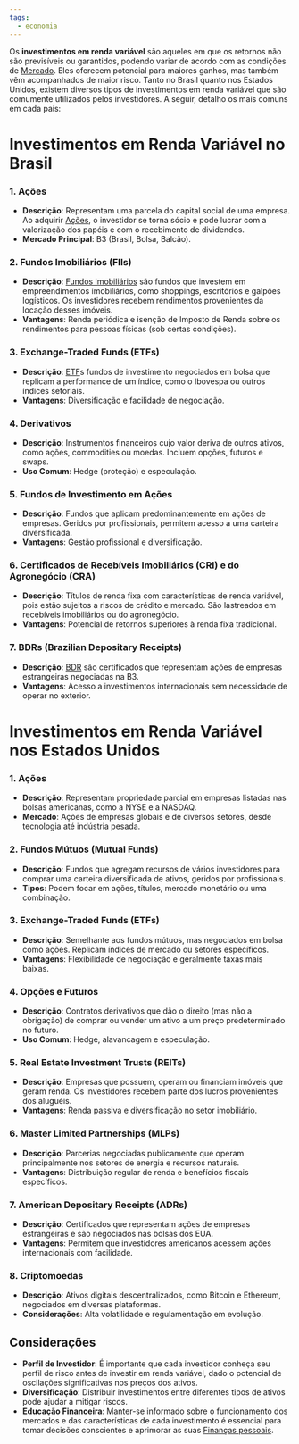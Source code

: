 ```yaml
---
tags:
  - economia
---
```

Os **investimentos em renda variável** são aqueles em que os retornos não são previsíveis ou garantidos, podendo variar de acordo com as condições de [Mercado](Mercado.md). Eles oferecem potencial para maiores ganhos, mas também vêm acompanhados de maior risco. Tanto no Brasil quanto nos Estados Unidos, existem diversos tipos de investimentos em renda variável que são comumente utilizados pelos investidores. A seguir, detalho os mais comuns em cada país:

# **Investimentos em Renda Variável no Brasil**

### **1. Ações**

- **Descrição**: Representam uma parcela do capital social de uma empresa. Ao adquirir [Ações](Ações.md), o investidor se torna sócio e pode lucrar com a valorização dos papéis e com o recebimento de dividendos.
- **Mercado Principal**: B3 (Brasil, Bolsa, Balcão).

### **2. Fundos Imobiliários (FIIs)**

- **Descrição**: [Fundos Imobiliários](Fundos%20Imobiliários.md) são fundos que investem em empreendimentos imobiliários, como shoppings, escritórios e galpões logísticos. Os investidores recebem rendimentos provenientes da locação desses imóveis.
- **Vantagens**: Renda periódica e isenção de Imposto de Renda sobre os rendimentos para pessoas físicas (sob certas condições).

### **3. Exchange-Traded Funds (ETFs)**

- **Descrição**: [ETF](ETF.md)s fundos de investimento negociados em bolsa que replicam a performance de um índice, como o Ibovespa ou outros índices setoriais.
- **Vantagens**: Diversificação e facilidade de negociação.

### **4. Derivativos**

- **Descrição**: Instrumentos financeiros cujo valor deriva de outros ativos, como ações, commodities ou moedas. Incluem opções, futuros e swaps.
- **Uso Comum**: Hedge (proteção) e especulação.

### **5. Fundos de Investimento em Ações**

- **Descrição**: Fundos que aplicam predominantemente em ações de empresas. Geridos por profissionais, permitem acesso a uma carteira diversificada.
- **Vantagens**: Gestão profissional e diversificação.

### **6. Certificados de Recebíveis Imobiliários (CRI) e do Agronegócio (CRA)**

- **Descrição**: Títulos de renda fixa com características de renda variável, pois estão sujeitos a riscos de crédito e mercado. São lastreados em recebíveis imobiliários ou do agronegócio.
- **Vantagens**: Potencial de retornos superiores à renda fixa tradicional.

### **7. BDRs (Brazilian Depositary Receipts)**

- **Descrição**: [BDR](BDR.md) são certificados que representam ações de empresas estrangeiras negociadas na B3.
- **Vantagens**: Acesso a investimentos internacionais sem necessidade de operar no exterior.

# **Investimentos em Renda Variável nos Estados Unidos**

### **1. Ações**

- **Descrição**: Representam propriedade parcial em empresas listadas nas bolsas americanas, como a NYSE e a NASDAQ.
- **Mercado**: Ações de empresas globais e de diversos setores, desde tecnologia até indústria pesada.

### **2. Fundos Mútuos (Mutual Funds)**

- **Descrição**: Fundos que agregam recursos de vários investidores para comprar uma carteira diversificada de ativos, geridos por profissionais.
- **Tipos**: Podem focar em ações, títulos, mercado monetário ou uma combinação.

### **3. Exchange-Traded Funds (ETFs)**

- **Descrição**: Semelhante aos fundos mútuos, mas negociados em bolsa como ações. Replicam índices de mercado ou setores específicos.
- **Vantagens**: Flexibilidade de negociação e geralmente taxas mais baixas.

### **4. Opções e Futuros**

- **Descrição**: Contratos derivativos que dão o direito (mas não a obrigação) de comprar ou vender um ativo a um preço predeterminado no futuro.
- **Uso Comum**: Hedge, alavancagem e especulação.

### **5. Real Estate Investment Trusts (REITs)**

- **Descrição**: Empresas que possuem, operam ou financiam imóveis que geram renda. Os investidores recebem parte dos lucros provenientes dos aluguéis.
- **Vantagens**: Renda passiva e diversificação no setor imobiliário.

### **6. Master Limited Partnerships (MLPs)**

- **Descrição**: Parcerias negociadas publicamente que operam principalmente nos setores de energia e recursos naturais.
- **Vantagens**: Distribuição regular de renda e benefícios fiscais específicos.

### **7. American Depositary Receipts (ADRs)**

- **Descrição**: Certificados que representam ações de empresas estrangeiras e são negociados nas bolsas dos EUA.
- **Vantagens**: Permitem que investidores americanos acessem ações internacionais com facilidade.

### **8. Criptomoedas**

- **Descrição**: Ativos digitais descentralizados, como Bitcoin e Ethereum, negociados em diversas plataformas.
- **Considerações**: Alta volatilidade e regulamentação em evolução.

## **Considerações**

- **Perfil de Investidor**: É importante que cada investidor conheça seu perfil de risco antes de investir em renda variável, dado o potencial de oscilações significativas nos preços dos ativos.
- **Diversificação**: Distribuir investimentos entre diferentes tipos de ativos pode ajudar a mitigar riscos.
- **Educação Financeira**: Manter-se informado sobre o funcionamento dos mercados e das características de cada investimento é essencial para tomar decisões conscientes e aprimorar as suas [Finanças pessoais](Finanças%20pessoais.md).